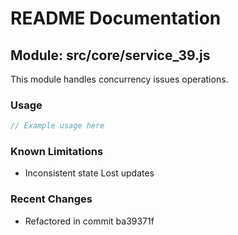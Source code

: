 # README Documentation

## Module: src/core/service_39.js

This module handles concurrency issues operations.

### Usage

```java
// Example usage here
```

### Known Limitations

- Inconsistent state Lost updates

### Recent Changes

- Refactored in commit ba39371f

